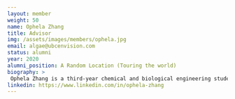 ```yaml
---
layout: member
weight: 50
name: Ophela Zhang
title: Advisor
img: /assets/images/members/ophela.jpg
email: algae@ubcenvision.com
status: alumni
year: 2020
alumni_position: A Random Location (Touring the world)
biography: >
 Ophela Zhang is a third-year chemical and biological engineering student. Her previous co-op position as a junior research scientist in a biorefinery lab has fostered her interest in biomass based fuels and given her ideas in developing Green Joule in July 2018.  
linkedin: https://www.linkedin.com/in/ophela-zhang
---
```

